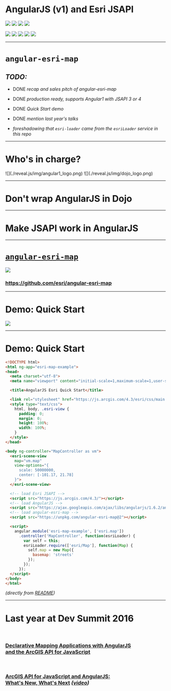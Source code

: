 # AngularJS (v1) and Esri JSAPI

![](./reveal.js/img/angular1_logo.png) <!-- .element: style="width: 250px;" -->
![](./reveal.js/img/angular1_logo.png) <!-- .element: style="width: 250px;" -->
![](./reveal.js/img/angular1_logo.png) <!-- .element: style="width: 250px;" -->
![](./reveal.js/img/angular1_logo.png) <!-- .element: style="width: 250px;" -->

![](./reveal.js/img/angular1_logo.png) <!-- .element: style="width: 250px;" -->
![](./reveal.js/img/angular1_logo.png) <!-- .element: style="width: 250px;" -->
![](./reveal.js/img/angular1_logo.png) <!-- .element: style="width: 250px;" -->
![](./reveal.js/img/angular1_logo.png) <!-- .element: style="width: 250px;" -->
![](./reveal.js/img/angular1_logo.png) <!-- .element: style="width: 250px;" -->

---

# `angular-esri-map`

## _TODO:_

- DONE _recap and sales pitch of angular-esri-map_

- DONE _production ready, supports Angular1 with JSAPI 3 or 4_

- DONE _Quick Start demo_

- DONE _mention last year's talks_

- _foreshadowing that `esri-loader` came from the `esriLoader` service in this repo_

---

# Who's in charge?

<p> <!-- .element: style="display: flex; align-items: center;" -->
  ![](./reveal.js/img/angular1_logo.png)
  ![](./reveal.js/img/dojo_logo.png)
</p>

---
<!-- .slide: data-background="./reveal.js/img/angular_in_dojo.png" -->

# Don't wrap AngularJS in Dojo <!-- .element: style="margin-top: 42%; padding: 10px; color: white; background: rgba(128, 128, 128, 0.6)" -->

---
<!-- .slide: data-background="./reveal.js/img/jsapi_in_angular.png" -->

# Make JSAPI work in AngularJS <!-- .element: style="margin-top: 42%; padding: 10px; color: white; background: rgba(128, 128, 128, 0.6)" -->

---

# [`angular-esri-map`](https://github.com/esri/angular-esri-map)

![](./reveal.js/img/esri_github.png) <!-- .element: style="border-radius: 100%; box-shadow: 0 0 10px rgba(0, 0, 0, 0.15);" -->

### https://github.com/esri/angular-esri-map

---

# Demo: Quick Start

![](./reveal.js/img/angular-esri-map_quickstart_v2.png) <!-- .element: style="width: 75%;" -->

---

# Demo: Quick Start

```html
<!DOCTYPE html>
<html ng-app="esri-map-example">
<head>
  <meta charset="utf-8">
  <meta name="viewport" content="initial-scale=1,maximum-scale=1,user-scalable=no">

  <title>AngularJS Esri Quick Start</title>

  <link rel="stylesheet" href="https://js.arcgis.com/4.3/esri/css/main.css">
  <style type="text/css">
    html, body, .esri-view {
      padding: 0;
      margin: 0;
      height: 100%;
      width: 100%;
    }
  </style>
</head>

<body ng-controller="MapController as vm">
  <esri-scene-view
    map="vm.map"
    view-options="{
      scale: 50000000,
      center: [-101.17, 21.78]
    }">
  </esri-scene-view>

  <!-- load Esri JSAPI -->
  <script src="https://js.arcgis.com/4.3/"></script>
  <!-- load AngularJS -->
  <script src="https://ajax.googleapis.com/ajax/libs/angularjs/1.6.2/angular.js"></script>
  <!-- load angular-esri-map -->
  <script src="https://unpkg.com/angular-esri-map@2"></script>

  <script>
    angular.module('esri-map-example', ['esri.map'])
      .controller('MapController', function(esriLoader) {
        var self = this;
        esriLoader.require(['esri/Map'], function(Map) {
          self.map = new Map({
            basemap: 'streets'
          });
        });
      });
  </script>
</body>
</html>
```

_(directly from [README](https://github.com/Esri/angular-esri-map/blob/master/README.md#quick-start))_

---

# Last year at Dev Summit 2016

</br>

### [Declarative Mapping Applications with AngularJS </br> and the ArcGIS API for JavaScript](http://proceedings.esri.com/library/userconf/devsummit16/papers/dev_int_193.pdf)

</br>

### [ArcGIS API for JavaScript and AngularJS: </br> What's New, What's Next](https://jwasilgeo.github.io/esri-jsapi-and-angular-whats-next-dev-summit-2016)  _([video](http://arcg.is/2lQn5ps))_
